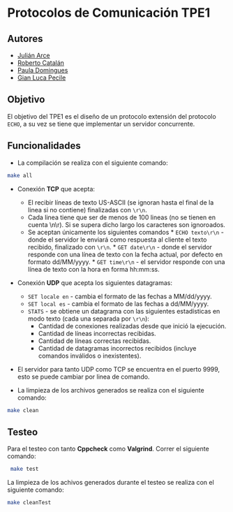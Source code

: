 # Protocolos de Comunicación TPE1

## Autores

- [Julián Arce](https://github.com/juarce)
- [Roberto Catalán](https://github.com/rcatalan98)
- [Paula Domingues](https://github.com/pdomins)
- [Gian Luca Pecile](https://github.com/glpecile)

## Objetivo

El objetivo del TPE1 es el diseño de un protocolo extensión del protocolo `ECHO`, a su vez se tiene que implementar un servidor concurrente.

## Funcionalidades

*   La compilación se realiza con el siguiente comando:

```bash
make all
```

*   Conexión **TCP** que acepta:
    *   El recibir líneas de texto US-ASCII (se ignoran hasta el final de la linea si no contiene) finalizadas con `\r\n`.
    *   Cada linea tiene que ser de menos de 100 lineas (no se tienen en cuenta \n\r). Si se supera dicho largo los caracteres son ignoroados.
    *    Se aceptan únicamente los siguientes comandos
        *   `ECHO texto\r\n` - donde el servidor le enviará como respuesta al cliente el texto recibido, finalizado con `\r\n`.
        *   `GET date\r\n` - donde el servidor responde con una línea de texto con la fecha actual, por defecto en formato dd/MM/yyyy.
        *   `GET time\r\n` - el servidor responde con una línea de texto con la hora en forma hh:mm:ss.

*   Conexión **UDP** que acepta los siguientes datagramas:
    *   `SET locale en` - cambia el formato de las fechas a MM/dd/yyyy.
    *   `SET local es` - cambia el formato de las fechas a dd/MM/yyyy.
    *   `STATS` - se obtiene un datagrama con las siguientes estadísticas en modo texto (cada una separada por `\r\n`):
        *   Cantidad de conexiones realizadas desde que inició la ejecución.
        *   Cantidad de líneas incorrectas recibidas.
        *   Cantidad de líneas correctas recibidas.
        *   Cantidad de datagramas incorrectos recibidos (incluye comandos inválidos o inexistentes).
*   El servidor para tanto UDP como TCP se encuentra en el puerto 9999, esto se puede cambiar por linea de comando.
*   La limpieza de los archivos generados se realiza con el siguiente comando:

```bash
make clean
```

## Testeo
Para el testeo con tanto **Cppcheck** como **Valgrind**. Correr el siguiente comando:

```bash
 make test
```
La limpieza de los achivos generados durante el testeo se realiza con el siguiente comando:

```bash
make cleanTest
```
